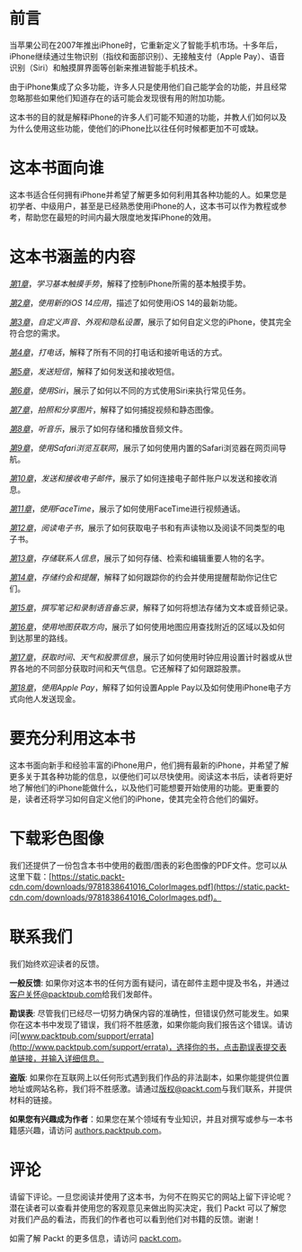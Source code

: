 # 前言

当苹果公司在2007年推出iPhone时，它重新定义了智能手机市场。十多年后，iPhone继续通过生物识别（指纹和面部识别）、无接触支付（Apple Pay）、语音识别（Siri）和触摸屏界面等创新来推进智能手机技术。

由于iPhone集成了众多功能，许多人只是使用他们自己能学会的功能，并且经常忽略那些如果他们知道存在的话可能会发现很有用的附加功能。

这本书的目的就是解释iPhone的许多人们可能不知道的功能，并教人们如何以及为什么使用这些功能，使他们的iPhone比以往任何时候都更加不可或缺。

# 这本书面向谁

这本书适合任何拥有iPhone并希望了解更多如何利用其各种功能的人。如果您是初学者、中级用户，甚至是已经熟悉使用iPhone的人，这本书可以作为教程或参考，帮助您在最短的时间内最大限度地发挥iPhone的效用。

# 这本书涵盖的内容

[*第1章*](B14100_01_Final_SK_ePub.xhtml#_idTextAnchor015)，*学习基本触摸手势*，解释了控制iPhone所需的基本触摸手势。

[*第2章*](B14100_02_Final_SK_ePub.xhtml#_idTextAnchor074)，*使用新的iOS 14应用*，描述了如何使用iOS 14的最新功能。

[*第3章*](B14100_03_Final_SK_ePub.xhtml#_idTextAnchor112)，*自定义声音、外观和隐私设置*，展示了如何自定义您的iPhone，使其完全符合您的需求。

[*第4章*](B14100_04_Final_SK_ePub.xhtml#_idTextAnchor190)，*打电话*，解释了所有不同的打电话和接听电话的方式。

[*第5章*](B14100_05_Final_SK_ePub.xhtml#_idTextAnchor245)，*发送短信*，解释了如何发送和接收短信。

[*第6章*](B14100_06_Final_SK_ePub.xhtml#_idTextAnchor274)，*使用Siri*，展示了如何以不同的方式使用Siri来执行常见任务。

[*第7章*](B14100_07_Final_SK_ePub.xhtml#_idTextAnchor319)，*拍照和分享图片*，解释了如何捕捉视频和静态图像。

[*第8章*](B14100_08_Final_SK_ePub.xhtml#_idTextAnchor357)，*听音乐*，展示了如何存储和播放音频文件。

[*第9章*](B14100_09_Final_SK_ePub.xhtml#_idTextAnchor383)，*使用Safari浏览互联网*，展示了如何使用内置的Safari浏览器在网页间导航。

[*第10章*](B14100_10_Final_SK_ePub.xhtml#_idTextAnchor415)，*发送和接收电子邮件*，展示了如何连接电子邮件账户以发送和接收消息。

[*第11章*](B14100_11_Final_SK_ePub.xhtml#_idTextAnchor442)，*使用FaceTime*，展示了如何使用FaceTime进行视频通话。

[*第12章*](B14100_12_Final_SK_ePub.xhtml#_idTextAnchor466)，*阅读电子书*，展示了如何获取电子书和有声读物以及阅读不同类型的电子书。

[*第13章*](B14100_13_Final_SK_ePub.xhtml#_idTextAnchor497)，*存储联系人信息*，展示了如何存储、检索和编辑重要人物的名字。

[*第14章*](B14100_14_Final_SK_ePub.xhtml#_idTextAnchor519)，*存储约会和提醒*，解释了如何跟踪你的约会并使用提醒帮助你记住它们。

[*第15章*](B14100_15_Final_SK_ePub.xhtml#_idTextAnchor544)，*撰写笔记和录制语音备忘录*，解释了如何将想法存储为文本或音频记录。

[*第16章*](B14100_16_Final_SK_ePub.xhtml#_idTextAnchor578)，*使用地图获取方向*，展示了如何使用地图应用查找附近的区域以及如何到达那里的路线。

[*第17章*](B14100_17_Final_SK_ePub.xhtml#_idTextAnchor597)，*获取时间、天气和股票信息*，展示了如何使用时钟应用设置计时器或从世界各地的不同部分获取时间和天气信息。它还解释了如何跟踪股票。

[*第18章*](B14100_18_Final_SK_ePub.xhtml#_idTextAnchor612)，*使用Apple Pay*，解释了如何设置Apple Pay以及如何使用iPhone电子方式向他人发送现金。

# 要充分利用这本书

这本书面向新手和经验丰富的iPhone用户，他们拥有最新的iPhone，并希望了解更多关于其各种功能的信息，以便他们可以尽快使用。阅读这本书后，读者将更好地了解他们的iPhone能做什么，以及他们可能想要开始使用的功能。更重要的是，读者还将学习如何自定义他们的iPhone，使其完全符合他们的偏好。

# 下载彩色图像

我们还提供了一份包含本书中使用的截图/图表的彩色图像的PDF文件。您可以从这里下载：[https://static.packt-cdn.com/downloads/9781838641016_ColorImages.pdf](https://static.packt-cdn.com/downloads/9781838641016_ColorImages.pdf)。

# 联系我们

我们始终欢迎读者的反馈。

**一般反馈**: 如果你对这本书的任何方面有疑问，请在邮件主题中提及书名，并通过[客户关怀@packtpub.com](mailto:customercare@packtpub.com)给我们发邮件。

**勘误表**: 尽管我们已经尽一切努力确保内容的准确性，但错误仍然可能发生。如果你在这本书中发现了错误，我们将不胜感激，如果你能向我们报告这个错误。请访问[www.packtpub.com/support/errata](http://www.packtpub.com/support/errata)，选择你的书，点击勘误表提交表单链接，并输入详细信息。

**盗版**: 如果你在互联网上以任何形式遇到我们作品的非法副本，如果你能提供位置地址或网站名称，我们将不胜感激。请通过[版权@packt.com](mailto:copyright@packt.com)与我们联系，并提供材料的链接。

**如果您有兴趣成为作者**：如果您在某个领域有专业知识，并且对撰写或参与一本书籍感兴趣，请访问 [authors.packtpub.com](http://authors.packtpub.com)。

# 评论

请留下评论。一旦您阅读并使用了这本书，为何不在购买它的网站上留下评论呢？潜在读者可以查看并使用您的客观意见来做出购买决定，我们 Packt 可以了解您对我们产品的看法，而我们的作者也可以看到他们对书籍的反馈。谢谢！

如需了解 Packt 的更多信息，请访问 [packt.com](http://packt.com)。
